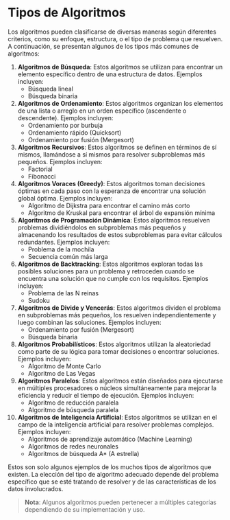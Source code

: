 # Tipos de Algoritmos

Los algoritmos pueden clasificarse de diversas maneras según diferentes criterios, como su enfoque, estructura, o el
tipo de problema que resuelven. A continuación, se presentan algunos de los tipos más comunes de algoritmos:

1. **Algoritmos de Búsqueda**: Estos algoritmos se utilizan para encontrar un elemento específico dentro de una
   estructura de datos. Ejemplos incluyen:
    - Búsqueda lineal
    - Búsqueda binaria
2. **Algoritmos de Ordenamiento**: Estos algoritmos organizan los elementos de una lista o arreglo en un orden
   específico
   (ascendente o descendente). Ejemplos incluyen:
    - Ordenamiento por burbuja
    - Ordenamiento rápido (Quicksort)
    - Ordenamiento por fusión (Mergesort)
3. **Algoritmos Recursivos**: Estos algoritmos se definen en términos de sí mismos, llamándose a sí mismos para resolver
   subproblemas
   más pequeños. Ejemplos incluyen:
    - Factorial
    - Fibonacci
4. **Algoritmos Voraces (Greedy)**: Estos algoritmos toman decisiones óptimas en cada paso con la esperanza de encontrar
   una solución
   global óptima. Ejemplos incluyen:
    - Algoritmo de Dijkstra para encontrar el camino más corto
    - Algoritmo de Kruskal para encontrar el árbol de expansión mínima
5. **Algoritmos de Programación Dinámica**: Estos algoritmos resuelven problemas dividiéndolos en subproblemas más
   pequeños y almacenando
   los resultados de estos subproblemas para evitar cálculos redundantes. Ejemplos incluyen:
    - Problema de la mochila
    - Secuencia común más larga
6. **Algoritmos de Backtracking**: Estos algoritmos exploran todas las posibles soluciones para un problema y retroceden
   cuando se encuentra una solución que no cumple con los requisitos. Ejemplos incluyen:
    - Problema de las N reinas
    - Sudoku
7. **Algoritmos de Divide y Vencerás**: Estos algoritmos dividen el problema en subproblemas más pequeños, los resuelven
   independientemente y luego combinan las soluciones. Ejemplos incluyen:
    - Ordenamiento por fusión (Mergesort)
    - Búsqueda binaria
8. **Algoritmos Probabilísticos**: Estos algoritmos utilizan la aleatoriedad como parte de su lógica para tomar
   decisiones o encontrar soluciones. Ejemplos incluyen:
    - Algoritmo de Monte Carlo
    - Algoritmo de Las Vegas
9. **Algoritmos Paralelos**: Estos algoritmos están diseñados para ejecutarse en múltiples procesadores o núcleos
   simultáneamente para mejorar la eficiencia y reducir el tiempo de ejecución. Ejemplos incluyen:
    - Algoritmo de reducción paralela
    - Algoritmo de búsqueda paralela
10. **Algoritmos de Inteligencia Artificial**: Estos algoritmos se utilizan en el campo de la inteligencia artificial
    para resolver problemas complejos. Ejemplos incluyen:
    - Algoritmos de aprendizaje automático (Machine Learning)
    - Algoritmos de redes neuronales
    - Algoritmos de búsqueda A* (A estrella)

Estos son solo algunos ejemplos de los muchos tipos de algoritmos que existen. La elección del tipo de algoritmo
adecuado depende del problema específico que se esté tratando de resolver y de las características de los datos
involucrados.

> **Nota**: Algunos algoritmos pueden pertenecer a múltiples categorías dependiendo de su implementación y uso.